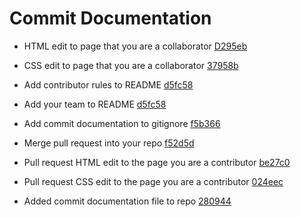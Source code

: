 # Commit Documentation
- HTML edit to page that you are a collaborator  [D295eb](https://github.com/aeoyu/cpnt201-a4-filora/commit/03d3c43bd361c31dd66e628856520d7e832358c9)

- CSS edit to page that you are a collaborator  [37958b](https://github.com/aeoyu/cpnt201-a4-filora/commit/37958b4d0a4c0b15accf5aca47eb0944d44cc288)
  
- Add contributor rules to README  [d5fc58](https://github.com/Haydenbeck-22/scavengit-game/commit/d5fc5898d65bac17f83ac2a256ce0ce3a367eb92)

- Add your team to README  [d5fc58](https://github.com/Haydenbeck-22/scavengit-game/commit/d5fc5898d65bac17f83ac2a256ce0ce3a367eb92)

- Add commit documentation to gitignore  [f5b366](https://github.com/Haydenbeck-22/scavengit-game/commit/f5b3661fb9db3f4fa5fd763ddf8ac240e0d60015)

- Merge pull request into your repo  [f52d5d](https://github.com/Haydenbeck-22/scavengit-game/commit/f52d5d7560cb359e949981d3a5407595b364f2b9)

- Pull request HTML edit to the page you are a contributor [be27c0](https://github.com/Haydenbeck-22/cpnt201-a4/commit/be27c02f08b00a3197d48099001dbeb0c3d8abaf)

- Pull request CSS edit to the page you are a contributor [024eec](https://github.com/Mysia14/cpnt201-a4/pull/1/commits/024eecc0a21dbbc278d872c0a158b571a83e7587)

- Added commit documentation file to repo [280944](https://github.com/Haydenbeck-22/scavengit-game/commit/28094478d9ee2afa8a81eed040785cb60400061a)